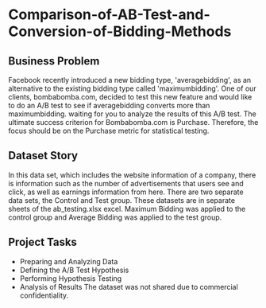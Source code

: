 # Comparison-of-AB-Test-and-Conversion-of-Bidding-Methods

## Business Problem 
Facebook recently introduced a new bidding type, 'averagebidding', as an alternative to the existing bidding type called 'maximumbidding'. One of our clients, bombabomba.com, decided to test this new feature and would like to do an A/B test to see if averagebidding converts more than maximumbidding. waiting for you to analyze the results of this A/B test. The ultimate success criterion for Bombabomba.com is Purchase. Therefore, the focus should be on the Purchase metric for statistical testing. 

## Dataset Story 
In this data set, which includes the website information of a company, there is information such as the number of advertisements that users see and click, as well as earnings information from here. There are two separate data sets, the Control and Test group. These datasets are in separate sheets of the ab_testing.xlsx excel. Maximum Bidding was applied to the control group and Average Bidding was applied to the test group. 

## Project Tasks 
* Preparing and Analyzing Data 
* Defining the A/B Test Hypothesis 
* Performing Hypothesis Testing 
* Analysis of Results
The dataset was not shared due to commercial confidentiality.
